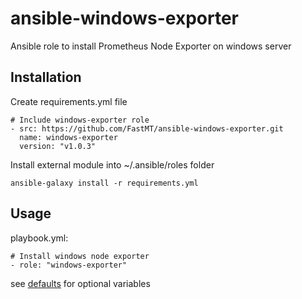# ansible-windows-exporter
Ansible role to install Prometheus Node Exporter on windows server

## Installation

Create requirements.yml file

```
# Include windows-exporter role
- src: https://github.com/FastMT/ansible-windows-exporter.git
  name: windows-exporter
  version: "v1.0.3"
```

Install external module into ~/.ansible/roles folder

```
ansible-galaxy install -r requirements.yml
```

## Usage

playbook.yml:

```
# Install windows node exporter
- role: "windows-exporter"
```        

see [defaults](defaults/main.yml) for optional variables
